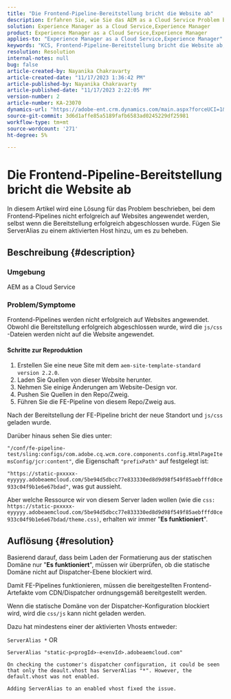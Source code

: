 ```yaml
---
title: "Die Frontend-Pipeline-Bereitstellung bricht die Website ab"
description: Erfahren Sie, wie Sie das AEM as a Cloud Service Problem beheben, bei dem die Frontend-Pipeline-Bereitstellung die Website beschädigt. Fügen Sie einem aktivierten Host ServerAlias hinzu.
solution: Experience Manager as a Cloud Service,Experience Manager
product: Experience Manager as a Cloud Service,Experience Manager
applies-to: "Experience Manager as a Cloud Service,Experience Manager"
keywords: "KCS, Frontend-Pipeline-Bereitstellung bricht die Website ab, AEM as a Cloud Service JS/CSS-Dateien nicht angewendet werden."
resolution: Resolution
internal-notes: null
bug: false
article-created-by: Nayanika Chakravarty
article-created-date: "11/17/2023 1:36:42 PM"
article-published-by: Nayanika Chakravarty
article-published-date: "11/17/2023 2:22:05 PM"
version-number: 2
article-number: KA-23070
dynamics-url: "https://adobe-ent.crm.dynamics.com/main.aspx?forceUCI=1&pagetype=entityrecord&etn=knowledgearticle&id=5d139753-4e85-ee11-8179-6045bd0065b6"
source-git-commit: 3d6d1affe85a5189fafb6583ad0245229df25981
workflow-type: tm+mt
source-wordcount: '271'
ht-degree: 5%

---
```


# Die Frontend-Pipeline-Bereitstellung bricht die Website ab


In diesem Artikel wird eine Lösung für das Problem beschrieben, bei dem Frontend-Pipelines nicht erfolgreich auf Websites angewendet werden, selbst wenn die Bereitstellung erfolgreich abgeschlossen wurde. Fügen Sie ServerAlias zu einem aktivierten Host hinzu, um es zu beheben.



## Beschreibung {#description}


### Umgebung

AEM as a Cloud Service

### Problem/Symptome

Frontend-Pipelines werden nicht erfolgreich auf Websites angewendet. Obwohl die Bereitstellung erfolgreich abgeschlossen wurde, wird die `js/css` -Dateien werden nicht auf die Website angewendet.

#### Schritte zur Reproduktion

1. Erstellen Sie eine neue Site mit dem `aem-site-template-standard version 2.2.0`.
2. Laden Sie Quellen von dieser Website herunter.
3. Nehmen Sie einige Änderungen am Website-Design vor.
4. Pushen Sie Quellen in den Repo/Zweig.
5. Führen Sie die FE-Pipeline von diesem Repo/Zweig aus.


Nach der Bereitstellung der FE-Pipeline bricht der neue Standort und `js/css` geladen wurde.

Darüber hinaus sehen Sie dies unter:

`"/conf/fe-pipeline-test/sling:configs/com.adobe.cq.wcm.core.components.config.HtmlPageItemsConfig/jcr:content"`, die Eigenschaft `"prefixPath"` auf festgelegt ist:

`"https://static-pxxxxx-eyyyyy.adobeaemcloud.com/5be94d5dbcc77e833330ed8d9d98f549f85aebfffd0ce933c04f9b1e6e67bdad"`, was gut aussieht.

Aber welche Ressource wir von diesem Server laden wollen (wie die `css: https://static-pxxxxx-eyyyyy.adobeaemcloud.com/5be94d5dbcc77e833330ed8d9d98f549f85aebfffd0ce933c04f9b1e6e67bdad/theme.css)`, erhalten wir immer &quot;<b>Es funktioniert</b>&quot;.


## Auflösung {#resolution}


Basierend darauf, dass beim Laden der Formatierung aus der statischen Domäne nur &quot;<b>Es funktioniert</b>&quot;, müssen wir überprüfen, ob die statische Domäne nicht auf Dispatcher-Ebene blockiert wird.

Damit FE-Pipelines funktionieren, müssen die bereitgestellten Frontend-Artefakte vom CDN/Dispatcher ordnungsgemäß bereitgestellt werden.

Wenn die statische Domäne von der Dispatcher-Konfiguration blockiert wird, wird die `css/js` kann nicht geladen werden.

Dazu hat mindestens einer der aktivierten Vhosts entweder:

`ServerAlias *`
OR


```
ServerAlias "static-p<progId>-e<envId>.adobeaemcloud.com"
```


`On checking the customer's dispatcher configuration, it could be seen that only the deault.vhost has ServerAlias "*". However, the default.vhost was not enabled.`

`Adding ServerAlias to an enabled vhost fixed the issue.`
